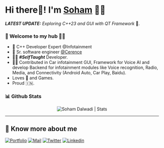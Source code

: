 # Hi there👋! I'm [Soham](https://sohamdalwadi.github.io) 🙋‍♂️

_**LATEST UPDATE:**_ _Exploring C++23 and GUI with QT Framework_ 🥽.

### 🎍 Welcome to my hub 👨‍💻

- 👦 C++ Developer Expert @Infotainment
- 💼 Sr. software engineer [@Cerence](https://www.cerence.com/)
- 👨‍💻 ***#SelfTaught*** Developer.
- 👨‍💻 Contributed in Car infotainment GUI, Framework for Voice AI and develop Backend for infotainment modules like Voice recognition, Radio, Media, and Connectivity (Android Auto, Car Play, Baidu).
- Loves 🎵 and Games.
- Proud 🇮🇳.


### 📊 Github Stats
  <p align="center"> <img src="https://github-readme-stats.vercel.app/api?username=sohamdalwadi&count_private=true&show_icons=true&include_all_commits=true" alt="Soham Dalwadi | Stats" />

---

## 🔗 Know more about me 

[![Portfolio](https://img.shields.io/badge/-Portfolio-black?style=for-the-badge&logo=google-chrome&logoColor=white)](https://sohamdalwadi.github.io)
[![Mail](https://img.shields.io/badge/-Say%20Hi!-black?style=for-the-badge&logo=gmail)](mailto:soham.eceengg@gmail.com)
[![Twitter](https://img.shields.io/badge/-Twitter-black?style=for-the-badge&logo=twitter)](https://twitter.com/sohamdalwadi)
[![Linkedin](https://img.shields.io/badge/-LinkedIn-black?style=for-the-badge&logo=Linkedin)](https://www.linkedin.com/in/sohamdalwadi/)
